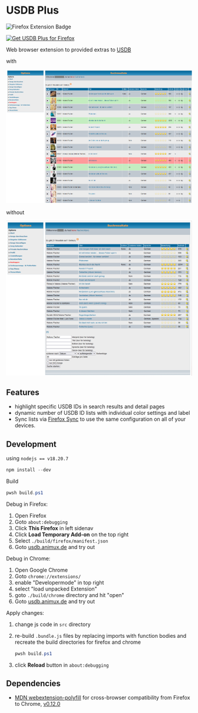 # USDB Plus

![Firefox Extension Badge](https://img.shields.io/badge/Mozilla_Firefox-Mozilla_Firefox_Webbrowser?logo=firefoxbrowser&color=%2300539F)

<a href="https://addons.mozilla.org/addon/usdb-plus/"><img src="https://blog.mozilla.org/addons/files/2015/11/get-the-addon.png" alt="Get USDB Plus for Firefox"></a>

Web browser extension to provided extras to [USDB](https://usdb.animux.de)

with

![screenshot of a search result page with this Add-on enabled](./screenshots/search-result-on.png)

without

![screenshot of a search result page without this Add-on enabled](./screenshots/search-result-off.png)

## Features

- highlight specific USDB IDs in search results and detail pages
- dynamic number of USDB ID lists with individual color settings and label
- Sync lists via [Firefox Sync](https://www.mozilla.org/de/firefox/sync/) to use the same configuration on all of your devices.

## Development

using `nodejs == v18.20.7`

``` powershell
npm install --dev
```

Build

``` powershell
pwsh build.ps1
```

Debug in Firefox:

1. Open Firefox
2. Goto `about:debugging`
3. Click __This Firefox__ in left sidenav
4. Click __Load Temporary Add-on__ on the top right
5. Select `./build/firefox/manifest.json`
6. Goto [usdb.animux.de](usdb.animux.de) and try out

Debug in Chrome:

1. Open Google Chrome
2. Goto `chrome://extensions/`
3. enable "Developermode" in top right
4. select "load unpacked Extension"
5. goto `./build/chrome` directory and hit "open"
6. Goto [usdb.animux.de](usdb.animux.de) and try out

Apply changes:

1. change js code in `src` directory
2. re-build `.bundle.js` files by replacing imports with function bodies and recreate the build directories for firefox and chrome

    ``` powershell
    pwsh build.ps1
    ```

3. click __Reload__ button in `about:debugging`

## Dependencies

- [MDN webextension-polyfill](https://github.com/mozilla/webextension-polyfill/) for cross-browser compatibility from Firefox to Chrome, [v0.12.0](https://unpkg.com/webextension-polyfill@0.12.0/dist/browser-polyfill.js)
